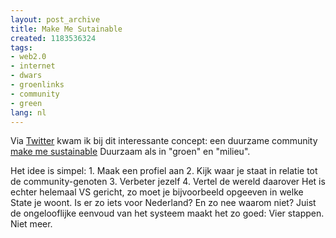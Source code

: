 ```yaml
---
layout: post_archive
title: Make Me Sutainable
created: 1183536324
tags:
- web2.0
- internet
- dwars
- groenlinks
- community
- green
lang: nl
---
```

Via [Twitter](http://twitter.com/factoryjoe/statuses/133129682) kwam ik bij dit interessante concept: een duurzame community [make me sustainable](http://makemesustainable.com) Duurzaam als in "groen" en "milieu".

Het idee is simpel:   1. Maak een profiel aan
  2. Kijk waar je staat in relatie tot de community-genoten
  3. Verbeter jezelf
  4. Vertel de wereld daarover
 Het is echter helemaal VS gericht, zo moet je bijvoorbeeld opgeeven in welke State je woont. Is er zo iets voor Nederland? En zo nee waarom niet? Juist de ongelooflijke eenvoud van het systeem maakt het zo goed: Vier stappen. Niet meer.
